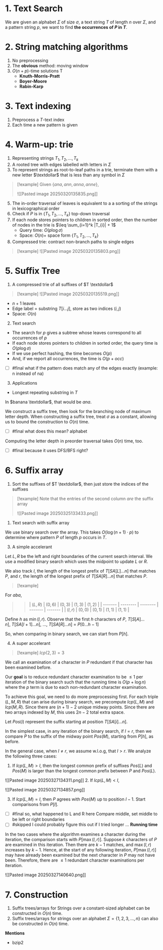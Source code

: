 # 1. Text Search 

We are given an alphabet $\Sigma$ of size $\sigma$, a text string $T$ of length $n$ over $\Sigma$, and a pattern string $p$, we want to find **the occurrences of $P$ in $T$**.

# 2. String matching algorithms 

1. No preprocessing 
2. The **obvious** method: moving window
3. $O(n + p)$-time solutions T
    - **Knuth-Morris-Pratt**
    - **Boyer-Moore**
    - **Rabin-Karp**  

# 3. Text indexing

1. Preprocess a $T$-text index 
2. Each time a new pattern is given

# 4. Warm-up: trie

1. Representing strings $T_{1}, T_{2}, \dots, T_{k}$
2. A rooted tree with edges labelled with letters in $\Sigma$ 
3. To represent strings as root-to-leaf paths in a trie, terminate them with a new letter $\textdollar$ that is less than any symbol in $\Sigma$

> [!example]
> Given $\{ ana, ann, anna, anne \}$, 
> 
> ![[Pasted image 20250320135835.png]]

5. The in-order traversal of leaves is equivalent to a a sorting of the strings in lexicographical order 
6. Check if $P$ is in $\{ T_{1}, T_{2}, \dots , T_{k} \}$ top-down traversal 
7. If each node stores pointers to children in sorted order, then the number of nodes in the trie is $\leq \sum_{i=1}^k |T_{i}| + 1$
    - Query time: $O(p \log \sigma)$
    - Space: $O(n) +$ space form $\{ T_{1}, T_{2}, \dots , T_{k} \}$
8. Compressed trie: contract non-branch paths to single edges 

> [!example]
> ![[Pasted image 20250320135803.png]]

# 5. Suffix Tree 

1. A compressed trie of all suffixes of $T \textdollar$

> [!example]
> ![[Pasted image 20250320135519.png]]

- $n+1$ leaves
- Edge label = substring $T[i \dots j]$, store as two indices $(i, j)$
- Space: $O(n)$

2. Text search 

- The search for $p$ gives a subtree whose leaves correspond to all occurrences of $p$
- If each node stores pointers to children in sorted order, the query time is $O(p \log \sigma)$
- If we use perfect hashing, the time becomes $O(p)$
- And, if we report all occurrences, the time is $O(p + occ)$

- [ ] #final what if the pattern does match any of the edges exactly (example: n instead of na)

3. Applications 

- Longest repeating substring in $T$

In $banana \textdollar$, that would be $ana$. 

We construct a suffix tree, then look for the branching node of maximum letter depth. When constructing a suffix tree, treat $\sigma$ as a constant, allowing us to bound the construction to $O(n)$ time.
- [ ] #final what does this mean? alphabet

Computing the letter depth in preorder traversal takes $O(n)$ time, too.
- [ ] #final because it uses DFS/BFS right?

# 6. Suffix array 

1. Sort the suffixes of $T \textdollar$, then just store the indices of the suffixes 

> [!example]
> Note that the entries of the second column *are* the suffix array
> 
> ![[Pasted image 20250325133433.png]] 

1. Text search with suffix array

We use binary search over the array. This takes $O(\log(n+1)\cdot p)$ to determine where pattern $P$ of length $p$ occurs in $T$. 

3. A simple accelerant 

Let $L, R$ be the left and right boundaries of the current search interval. We use a modified binary search which uses the midpoint to update $L$ or $R$. 

We also track $l$, the length of the longest prefix of $T[SA[L] \dots n]$ that matches $P$, and $r$, the length of the longest prefix of $T[SA[R] \dots n]$ that matches $P$. 

> [!example]
> 
For $aba$,
> > | $(L,R)$ | $(0,6)$  | $(0,3)$  | $(1,3)$ | $(1,2)$ |
> | ------- | -------- | -------- | ------- | ------- |
> | $(l,r)$ | $(0, 0)$ | $(0, 1)$ | $(1,1)$ | $(1,1)$ |

Define $h$ as $\min(l, r)$. Observe that the first $h$ characters of $P, \ T[S[A] \dots n], \ T[SA[l+1] \dots n], \  \dots, \  T[SA[R] \dots n] \ = \ P[0 \dots h-1]$

So, when comparing in binary search, we can start from $P[h]$. 

4. A super accelerant 


> [!example]
> $lcp(2,3) = 3$

We call an examination of a character in $P$ redundant if that character has been examined before. 

Our **goal** is to reduce redundant character examination to be $\leq 1$ per iteration of the binary search such that the running time is $O(p + \log n)$ where the $p$ term is due to each non-redundant character examination. 

To achieve this goal, we need to do more preprocessing first. For each triple $(L, M, R)$ that can arise during binary search, we precompute $lcp(L,M)$ and  $lcp(M,R)$. Since there are $(n+1) - 2$ unique midway points. Since there are two arrays indexed by $M$, this uses $2n-2$ total extra space. 

Let $Pos(i)$ represent the suffix starting at position $T[SA[i] \dots n]$. 

In the simplest case, in any iteration of the binary search, if $l = r$, then we compare $P$ to the suffix of the midway point $Pos(M)$, starting from $P[h]$, as before. 

In the general case, when $l \neq r$, we assume w.l.o.g, that $l > r$. We analyze the following three cases: 

1. If $lcp(L,M) > l$, then the longest common prefix of suffixes $Pos(L)$ and $Pos(M)$ is larger than the longest common prefix between $P$ and $Pos(L)$.  

![[Pasted image 20250327134311.png]]
2. If $lcp(L, M) < l$,

![[Pasted image 20250327134857.png]]

3. If $lcp(L, M) = l$, then $P$ agrees with $Pos(M)$ up to position $l-1$. Start comparisons from $P[l]$. 

- [ ] #final so, what happened to L and R here
Compare middle, set middle to be left or right boundaries
- [ ] #skipped I could probably figure this out if I tried longer ...
**Running time**

In the two cases where the algorithm examines a character during the iteration, the comparison starts with $P[\max(l, r)]$. Suppose $k$ characters of $P$ are examined in this iteration. Then there are $k-1$ matches, and $\max(l, r)$ increases by $k-1$. Hence, at the start of any following iteration, $P[\max(l, r)]$ may have already been examined but the next character in $P$ may not have been. Therefore, there are $\leq 1$ redundant character examinations per iteration. 

![[Pasted image 20250327140640.png]]
# 7. Construction 

1. Suffix trees/arrays for Strings over a constant-sized alphabet can be constructed in $O(n)$ time. 
2. Suffix trees/arrays for strings over an alphabet $\Sigma = \{ 1, 2, 3, \dots , n \}$ can also be constructed in $O(n)$ time. 

**Mentions**
- bzip2

